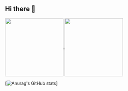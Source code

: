 ## Hi there 👋

<a href="https://github.com/anuraghazra/github-readme-stats">
  <img height=190 align="center" src="https://github-readme-stats.vercel.app/api?username=NathanMacDiarmid&rank_icon=github&hide=contribs&show_icons=true&theme=tokyonight" />
</a>
<a href="https://github.com/anuraghazra/convoychat">
  <img height=190 align="center" src="https://github-readme-stats.vercel.app/api/top-langs?username=NathanMacDiarmid&layout=compact&langs_count=8&card_width=320&theme=tokyonight" />
</a>

[![Anurag's GitHub stats]([https://github-readme-stats.vercel.app/api?username=NathanMacDiarmid](https://github-readme-stats.vercel.app/api?username=NathanMacDiarmid&rank_icon=github&hide=contribs&show_icons=true&theme=tokyonight))]

<!--
**NathanMacDiarmid/NathanMacDiarmid** is a ✨ _special_ ✨ repository because its `README.md` (this file) appears on your GitHub profile.

Here are some ideas to get you started:

- 🔭 I’m currently working on ...
- 🌱 I’m currently learning ...
- 👯 I’m looking to collaborate on ...
- 🤔 I’m looking for help with ...
- 💬 Ask me about ...
- 📫 How to reach me: ...
- 😄 Pronouns: ...
- ⚡ Fun fact: ...
-->
